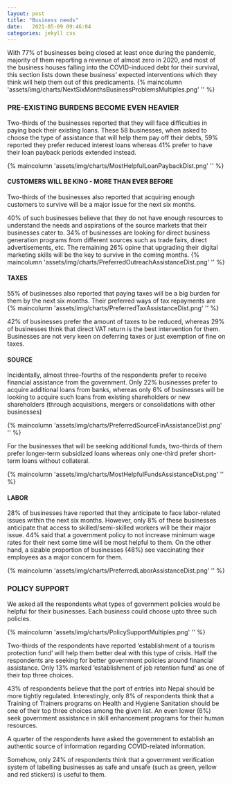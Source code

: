 ```yaml
---
layout: post
title: "Business needs"
date:   2021-05-09 09:46:04
categories: jekyll css
---
```



With 77% of businesses being closed at least once during the pandemic, majority of them reporting a revenue of almost zero in 2020, and most of the business houses falling into the COVID-induced debt for their survival, this section lists down these business’ expected interventions which they think will help them out of this predicaments.
{% maincolumn 'assets/img/charts/NextSixMonthsBusinessProblemsMultiples.png' '' %}

### PRE-EXISTING BURDENS BECOME EVEN HEAVIER

Two-thirds of the businesses reported that they will face difficulties in paying back their existing loans. These 58 businesses, when asked to choose the type of assistance that will help them pay off their debts, 59% reported they prefer reduced interest loans whereas 41% prefer to have their loan payback periods extended instead.

{% maincolumn 'assets/img/charts/MostHelpfulLoanPaybackDist.png' '' %}

#### CUSTOMERS WILL BE KING - MORE THAN EVER BEFORE
Two-thirds of the businesses also reported that acquiring enough customers to survive will be a major issue for the next six months.

40% of such businesses believe that they do not have enough resources to understand the needs and aspirations of the source markets that their businesses cater to. 34% of businesses are looking for direct business generation programs from different sources such as trade fairs, direct advertisements, etc. The remaining 26% opine that upgrading their digital marketing skills will be the key to survive in the coming months.
{% maincolumn 'assets/img/charts/PreferredOutreachAssistanceDist.png' '' %}

#### TAXES
55% of businesses also reported that paying taxes will be a big burden for them by the next six months. Their preferred ways of tax repayments are
{% maincolumn 'assets/img/charts/PreferredTaxAssistanceDist.png' '' %}

42% of businesses prefer the amount of taxes to be reduced, whereas 29% of businesses think that direct VAT return is the best intervention for them. Businesses are not very keen on deferring taxes or just exemption of fine on taxes.

#### SOURCE 

Incidentally, almost three-fourths of the respondents prefer to receive financial assistance from the government. Only 22% businesses prefer to acquire additional loans from banks, whereas only 6% of businesses will be looking to acquire such loans from existing shareholders or new shareholders (through acquisitions, mergers or consolidations with other businesses)

{% maincolumn 'assets/img/charts/PreferredSourceFinAssistanceDist.png' '' %}

For the businesses that will be seeking additional funds, two-thirds of them prefer longer-term subsidized loans whereas only one-third prefer short-term loans without collateral.


{% maincolumn 'assets/img/charts/MostHelpfulFundsAssistanceDist.png' '' %}

#### LABOR
28% of businesses have reported that they anticipate to face labor-related issues within the next six months. However, only 8% of these businesses anticipate that access to skilled/semi-skilled workers will be their major issue. 44% said that a government policy to not increase minimum wage rates for their next some time will be most helpful to them. On the other hand, a sizable proportion of businesses (48%) see vaccinating their employees as a major concern for them.

{% maincolumn 'assets/img/charts/PreferredLaborAssistanceDist.png' '' %}


### POLICY SUPPORT
We asked all the respondents what types of government policies would be helpful for their businesses. Each business could choose upto three such policies.

{% maincolumn 'assets/img/charts/PolicySupportMultiples.png' '' %}

Two-thirds of the respondents have reported ‘establishment of a tourism protection fund’ will help them better deal with this type of crisis. Half the respondents are seeking for better government policies around financial assistance. Only 13% marked ‘establishment of job retention fund’ as one of their top three choices.

43% of respondents believe that the port of entries into Nepal should be more tightly regulated. Interestingly, only 8% of respondents think that a Training of Trainers programs on Health and Hygiene Sanitation should be one of their top three choices among the given list. An even lower (6%) seek government assistance in skill enhancement programs for their human resources. 

A quarter of the respondents have asked the government to establish an authentic source of information regarding COVID-related information.

Somehow, only 24% of respondents think that a government verification system of labelling businesses as safe and unsafe (such as green, yellow and red stickers) is useful to them.


